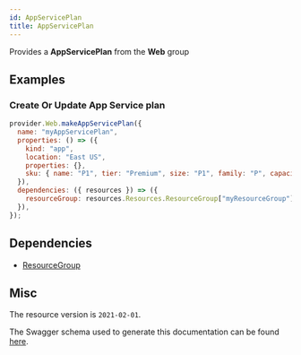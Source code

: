 ```yaml
---
id: AppServicePlan
title: AppServicePlan
---
```

Provides a **AppServicePlan** from the **Web** group
## Examples
### Create Or Update App Service plan
```js
provider.Web.makeAppServicePlan({
  name: "myAppServicePlan",
  properties: () => ({
    kind: "app",
    location: "East US",
    properties: {},
    sku: { name: "P1", tier: "Premium", size: "P1", family: "P", capacity: 1 },
  }),
  dependencies: ({ resources }) => ({
    resourceGroup: resources.Resources.ResourceGroup["myResourceGroup"],
  }),
});

```
## Dependencies
- [ResourceGroup](../Resources/ResourceGroup.md)
## Misc
The resource version is `2021-02-01`.

The Swagger schema used to generate this documentation can be found [here](https://github.com/Azure/azure-rest-api-specs/tree/main/specification/web/resource-manager/Microsoft.Web/stable/2021-02-01/AppServicePlans.json).
